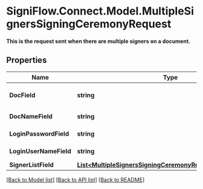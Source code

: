 # SigniFlow.Connect.Model.MultipleSignersSigningCeremonyRequest
#### This is the request sent when there are multiple signers on a document.

## Properties

Name | Type | Description | Notes
------------ | ------------- | ------------- | -------------
**DocField** | **string** | Bse64 encoded string. | 
**DocNameField** | **string** | Document name | 
**LoginPasswordField** | **string** | User&#39;s password. | 
**LoginUserNameField** | **string** | User&#39;s username. | 
**SignerListField** | [**List&lt;MultipleSignersSigningCeremonyRequestSignerListField&gt;**](MultipleSignersSigningCeremonyRequestSignerListField.md) |  | 

[[Back to Model list]](../README.md#documentation-for-models) [[Back to API list]](../README.md#documentation-for-api-endpoints) [[Back to README]](../README.md)

